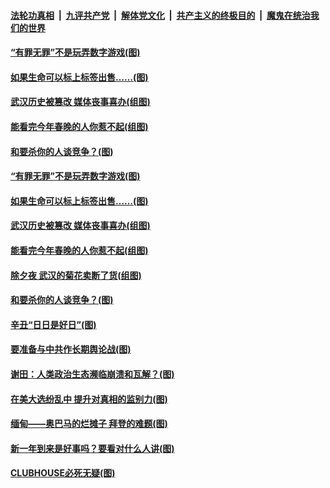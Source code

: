 ####  [法轮功真相](../../../../basic/blob/master/README.md?t=02152301) &nbsp;|&nbsp; [九评共产党](../../../../9ping.md/blob/master/README.md?t=02152301) &nbsp;|&nbsp; [解体党文化](../../../../jtdwh.md/blob/master/README.md?t=02152301)  &nbsp;|&nbsp; [共产主义的终极目的](../../../../gczydzjmd.md/blob/master/README.md?t=02152301) &nbsp;|&nbsp; [魔鬼在统治我们的世界](../../../../mgztzwmdsj.md/blob/master/README.md?t=02152301) 

#### [“有罪无罪”不是玩弄数字游戏(图)](../pages/p4/962558.md?t=02152301) 

#### [如果生命可以标上标签出售……(图)](../pages/p4/962499.md?t=02152301) 

#### [武汉历史被篡改 媒体丧事喜办(组图)](../pages/p4/962503.md?t=02152301) 

#### [能看完今年春晚的人你惹不起(组图)](../pages/p4/962502.md?t=02152301) 

#### [和要杀你的人谈竞争？(图)](../pages/p4/962463.md?t=02152301) 



#### [“有罪无罪”不是玩弄数字游戏(图)](../pages/p4/962558.md?t=02152301) 

#### [如果生命可以标上标签出售……(图)](../pages/p4/962499.md?t=02152301) 

#### [武汉历史被篡改 媒体丧事喜办(组图)](../pages/p4/962503.md?t=02152301) 

#### [能看完今年春晚的人你惹不起(组图)](../pages/p4/962502.md?t=02152301) 

#### [除夕夜 武汉的菊花卖断了货(组图)](../pages/p4/962495.md?t=02152301) 

#### [和要杀你的人谈竞争？(图)](../pages/p4/962463.md?t=02152301) 



#### [辛丑“日日是好日”(图)](../pages/p4/962389.md?t=02152301) 

#### [要准备与中共作长期舆论战(图)](../pages/p4/962387.md?t=02152301) 

#### [谢田：人类政治生态濒临崩溃和瓦解？(图)](../pages/p4/962395.md?t=02152301) 

#### [在美大选纷乱中 提升对真相的监别力(图)](../pages/p4/962406.md?t=02152301) 

#### [缅甸——奥巴马的烂摊子 拜登的难题(图)](../pages/p4/962153.md?t=02152301) 




#### [新一年到来是好事吗？要看对什么人讲(图)](../pages/p4/962384.md?t=02152301) 


#### [CLUBHOUSE必死无疑(图)](../pages/p4/962343.md?t=02152301) 


